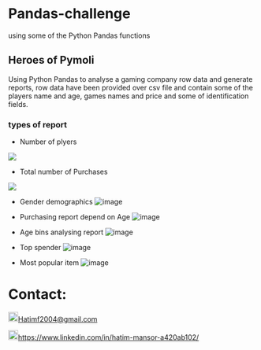 # Pandas-challenge
using some of the Python Pandas functions

## Heroes of Pymoli
Using Python Pandas to analyse a gaming company row data and generate reports, row data have been provided over csv file and contain some of the players name and age, games names and price and some of identification fields.

### types of report
* Number of plyers
<img src="https://user-images.githubusercontent.com/24882457/169520035-354c76c8-28db-448f-86c9-207df55d3c76.png">

* Total number of Purchases
<img src="https://user-images.githubusercontent.com/24882457/169520086-773839cf-2b9c-4f5c-ae46-567f06451793.png">

* Gender demographics ![image](https://user-images.githubusercontent.com/24882457/169520153-17209126-904b-44ab-b2fb-fd343be6d2f9.png)

* Purchasing report depend on Age ![image](https://user-images.githubusercontent.com/24882457/169520207-6c5cf4e4-7427-436a-b547-3b971a16b6ec.png)

* Age bins analysing report ![image](https://user-images.githubusercontent.com/24882457/169520256-f9f523d2-6f28-4afb-8d79-f4621d33b0c1.png)

* Top spender ![image](https://user-images.githubusercontent.com/24882457/169520344-6c4dcaa2-a9c2-42fd-8202-688447694b7a.png)

* Most popular item ![image](https://user-images.githubusercontent.com/24882457/169520398-5e00a672-3fdb-417e-9583-6a5a3db90785.png)



# Contact:
<img src="https://user-images.githubusercontent.com/24882457/168723224-ecbdb402-be01-453d-9cb5-282424f7418a.png" width="20" height="20" title=" Hatims email"><Hatimf2004@gmail.com>

<img src="https://user-images.githubusercontent.com/24882457/168716629-b90f784a-534f-418c-89fd-28e91c4830fa.png" width="20" height="20" title="Linkedin Profile"><https://www.linkedin.com/in/hatim-mansor-a420ab102/>
